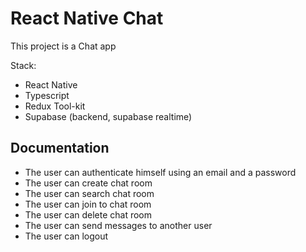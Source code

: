 # React Native Chat 

This project is a Chat app

Stack:
- React Native
- Typescript
- Redux Tool-kit
- Supabase (backend, supabase realtime)

## Documentation

- The user can authenticate himself using an email and a password
- The user can create chat room
- The user can search chat room
- The user can join to chat room
- The user can delete chat room
- The user can send messages to another user
- The user can logout
